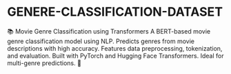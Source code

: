# GENERE-CLASSIFICATION-DATASET
📚 Movie Genre Classification using Transformers A BERT-based movie genre classification model using NLP. Predicts genres from movie descriptions with high accuracy. Features data preprocessing, tokenization, and evaluation. Built with PyTorch and Hugging Face Transformers. Ideal for multi-genre predictions. 🚀

